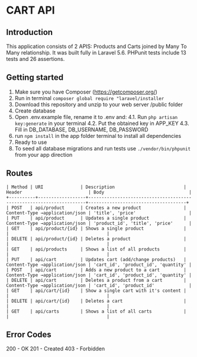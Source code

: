 # CART API

## Introduction

This application consists of 2 APIS: Products and Carts joined by Many To Many relationship. It was built fully in Laravel 5.6. PHPunit tests include 13 tests and 26 assertions.


## Getting started
1. Make sure you have Composer (https://getcomposer.org/)
2. Run in terminal ```composer global require "laravel/installer ```
3. Download this repository and unzip to your web server /public folder
4. Create database
4. Open .env.example file, rename it to .env and:
    4.1. Run ```php artisan key:generate``` in your terminal
    4.2. Put the obtained key in APP_KEY
    4.3. Fill in DB_DATABASE, DB_USERNAME, DB_PASSWORD
5. run ```npm install``` in the app folder terminal to install all dependencies
6. Ready to use
7. To seed all database migrations and run tests use ```./vendor/bin/phpunit``` from your app direction


## Routes

```
| Method | URI              | Description                          | Header                         | Body                                |
+----------+------------------+---------------------------------------------------------------------+-------------------------------------+
| POST   | api/product      | Creates a new product                | Content-Type →application/json | 'title', 'price'                    |
| PUT    | api/product      | Updates a single product             | Content-Type →application/json | 'product_id', 'title', 'price'      |
| GET    | api/product/{id} | Shows a single product               |                                |                                     |
| DELETE | api/product/{id} | Deletes a product                    |                                |                                     |
| GET    | api/products     | Shows a list of all products         |                                |                                     |
| PUT    | api/cart         | Updates cart (add/change products)   | Content-Type →application/json | 'cart_id', 'product_id', 'quantity' |
| POST   | api/cart         | Adds a new product to a cart         | Content-Type →application/json | 'cart_id', 'product_id', 'quantity' |
| DELETE | api/cart         | Deletes a product from a cart        | Content-Type →application/json | 'cart_id', 'product_id'             |
| GET    | api/cart/{id}    | Show a single cart with it's content |                                |                                     |
| DELETE | api/cart/{id}    | Deletes a cart                       |                                |                                     |
| GET    | api/carts        | Shows a list of all carts            |                                |                                     |
```

## Error Codes
200 - OK
201 - Created
403 - Forbidden
